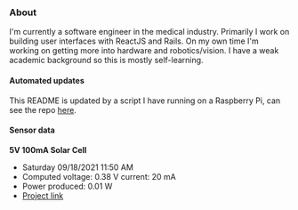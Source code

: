 ### About
I'm currently a software engineer in the medical industry. Primarily I work on building user interfaces with ReactJS and Rails. On my own time I'm working on getting more into hardware and robotics/vision. I have a weak academic background so this is mostly self-learning.

#### Automated updates
This README is updated by a script I have running on a Raspberry Pi, can see the repo [here](https://github.com/jdc-cunningham/raspi-git-repo-updater).

#### Sensor data
**5V 100mA Solar Cell**
- Saturday 09/18/2021 11:50 AM
- Computed voltage: 0.38 V current: 20 mA
- Power produced: 0.01 W
- [Project link](https://github.com/jdc-cunningham/raspisolarplotter)